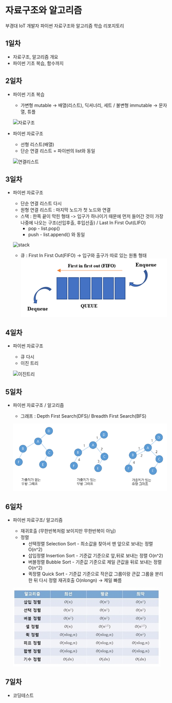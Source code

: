 # 자료구조와 알고리즘
부경대 IoT 개발자 파이썬 자료구조와 알고리즘 학습 리포지토리

## 1일차
- 자료구조, 알고리즘 개요
- 파이썬 기초 복습, 함수까지

## 2일차
- 파이썬 기초 복습
    - 가변형 mutable -> 배열(리스트), 딕셔너리, 세트 / 불변형 immutable -> 문자열, 튜플


    ![자료구조](https://t1.daumcdn.net/cfile/tistory/23202B4C53FDC5600C)


- 파이썬 자료구조
    - 선형 리스트(배열)
    - 단순 연결 리스트 = 파이썬의 list와 동일 

    ![연결리스트](https://upload.wikimedia.org/wikipedia/commons/9/9c/Single_linked_list.png)


## 3일차
- 파이썬 자료구조
    - 단순 연결 리스트 다시
    - 원형 연결 리스트 : 마지막 노드가 첫 노드와 연결
    - 스택 : 한쪽 끝이 막힌 형태 -> 입구가 하나이기 때문에 먼저 들어간 것이 가장 나중에 나오는 구조(선입후출, 후입선출) / Last In First Out(LIFO)
        - pop - list.pop()
        - push - list.append() 와 동일
        
    ![stack](https://cs.lmu.edu/~ray/images/stack.gif)

    - 큐 : First In First Out(FIFO) -> 입구와 출구가 따로 있는 원통 형태
    ![queue](https://raw.githubusercontent.com/qkrskdusdlqslek/ds-and-algorithm/main/images/queue.png)
        

## 4일차
- 파이썬 자료구조
    - 큐 다시
    - 이진 트리

    ![이진트리](https://kahee.github.io//assets/post_img/tree3.png)

## 5일차
- 파이썬 자료구조 / 알고리즘
    - 그래프 : Depth First Search(DFS)/ Breadth First Search(BFS)
    

    ![그래프 개념](https://raw.githubusercontent.com/qkrskdusdlqslek/ds-and-algorithm/main/images/graph02.png)

## 6일차
- 파이썬 자료구조/ 알고리즘
    - 재귀호출 (무한반복처럼 보이지만 무한반복이 아님)
    - 정렬
        - 선택정렬 Selection Sort - 최소값을 찾아서 맨 앞으로 보내는 정렬 O(n^2)
        - 삽입정렬 Insertion Sort - 기준값 기준으로 앞,뒤로 보내는 정렬 O(n^2)
        - 버블정렬 Bubble Sort - 기준값 기준으로 제일 큰값을 뒤로 보내는 정렬 O(n^2)
        - 퀵정렬   Quick Sort - 기준값 기준으로 작은값 그룹이랑 큰값 그룹을 분리한 뒤 다시 정렬 재귀호출 O(nlongn) -> 제일 빠름

    ![정렬](https://raw.githubusercontent.com/qkrskdusdlqslek/ds-and-algorithm/main/images/sorting.jpg)

## 7일차
- 코딩테스트